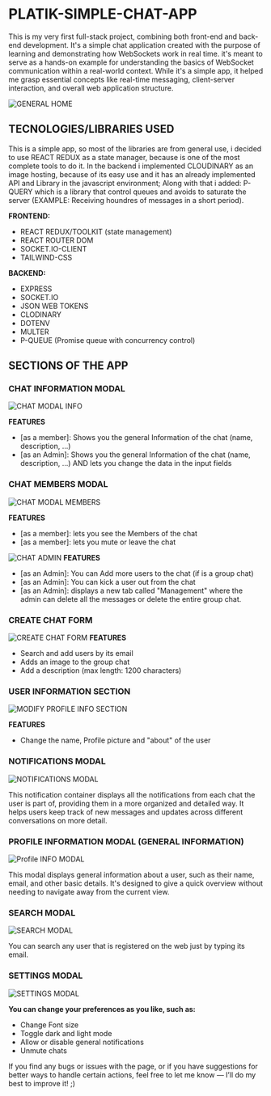 
# PLATIK-SIMPLE-CHAT-APP
<p>
This is my very first full-stack project, combining both front-end and back-end development. It's a simple chat application created with the purpose of learning and demonstrating how WebSockets work in real time. it's meant to serve as a hands-on example for understanding the basics of WebSocket communication within a real-world context. While it's a simple app, it helped me grasp essential concepts like real-time messaging, client-server interaction, and overall web application structure.
</p>

![GENERAL HOME](https://github.com/user-attachments/assets/b422ac5e-a714-48aa-9d2e-23da71805948)

<h2>TECNOLOGIES/LIBRARIES USED</h2>

<p>
This is a simple app, so most of the libraries are from general use, i decided to use REACT REDUX as a state manager, because is one of the most complete tools to do it.
In the backend i implemented CLOUDINARY as an image hosting, because of its easy use and it has an already implemented API and Library in the javascript environment; 
Along with that i added: P-QUERY which is a library that control queues and avoids to saturate the server (EXAMPLE: Receiving houndres of messages in a short period).
</p>


<b>FRONTEND:</b>
<ul>
  <li>REACT REDUX/TOOLKIT (state management) </li>
  <li>REACT ROUTER DOM </li>
  <li>SOCKET.IO-CLIENT</li>
  <li>TAILWIND-CSS</li>
</ul>

<b>BACKEND: </b>
<ul>
  <li>EXPRESS</li>
  <li>SOCKET.IO</li>
  <li>JSON WEB TOKENS </li>
  <li>CLODINARY</li>
  <li>DOTENV</li>
  <li>MULTER</li>
  <li>P-QUEUE (Promise queue with concurrency control)</li>
</ul>

<h2>SECTIONS OF THE APP</h2>

<h3>CHAT INFORMATION MODAL</h3>

![CHAT MODAL INFO](https://github.com/user-attachments/assets/7d85807e-6ecb-4d20-8c1e-3ffcf0537516)

<b>FEATURES</b>
<ul>
  <li>[as a member]: Shows you the general Information of the chat (name, description, ...)</li>
  <li>[as an Admin]: Shows you the general Information of the chat (name, description, ...) AND lets you change the data in the input fields</li>
</ul>

<h3>CHAT MEMBERS MODAL</h3>

![CHAT MODAL MEMBERS](https://github.com/user-attachments/assets/271d6324-8f6c-43c9-96c8-43b78741daef)

<b>FEATURES</b>
<ul>
  <li>[as a member]: lets you see the Members of the chat</li>
  <li>[as a member]: lets you mute or leave the chat</li>
</ul>

![CHAT ADMIN](https://github.com/user-attachments/assets/859854f6-749b-4b4a-ad8c-0ff8e74aeb13)
<b>FEATURES</b>
<ul>
  <li>[as an Admin]: You can Add more users to the chat (if is a group chat)</li>
  <li>[as an Admin]: You can kick a user out from the chat</li>
  <li>[as an Admin]: displays a new tab called "Management" where the admin can delete all the messages or delete the entire group chat. </li>
</ul>


<h3>CREATE CHAT FORM</h3>

![CREATE CHAT FORM](https://github.com/user-attachments/assets/2aab7cdc-4f8b-4321-8d41-cd3267867346)
<b>FEATURES</b>
<ul>
  <li>Search and add users by its email</li>
  <li>Adds an image to the group chat</li>
  <li>Add a description (max length: 1200 characters)</li>
</ul>


<h3> USER INFORMATION SECTION</h3>

![MODIFY PROFILE INFO SECTION](https://github.com/user-attachments/assets/abdce08b-1a75-4bc5-b856-0b0612daf3b1)

<b>FEATURES</b>
<ul>
  <li>Change the name, Profile picture and "about" of the user</li>
</ul>

<h3>NOTIFICATIONS MODAL</h3>

![NOTIFICATIONS MODAL](https://github.com/user-attachments/assets/e74a2c87-0225-4f96-bf08-4f0750b75d8a)

<p>
This notification container displays all the notifications from each chat the user is part of, providing them in a more organized and detailed way. It helps users keep track of new messages and updates across different conversations on more detail.
</p>

<h3>PROFILE INFORMATION MODAL (GENERAL INFORMATION)</h3>

![Profile INFO MODAL](https://github.com/user-attachments/assets/abbc89dc-067d-413c-af0c-37ce27aa47e2)

<p>
This modal displays general information about a user, such as their name, email, and other basic details. It's designed to give a quick overview without needing to navigate away from the current view.
</p>

<h3>SEARCH MODAL</h3>

![SEARCH MODAL](https://github.com/user-attachments/assets/0a9c0ff3-6584-4641-b67d-0680bab1c160)
<p>
You can search any user that is registered on the web just by typing its email.
</p>

<h3>SETTINGS MODAL</h3>

![SETTINGS MODAL](https://github.com/user-attachments/assets/63153dd5-d40a-4f18-9bbd-0a1cef0d6080)

<b>You can change your preferences as you like, such as:</b>
<ul>
  <li>Change Font size</li>
  <li>Toggle dark and light mode</li>
  <li>Allow or disable general notifications</li>
  <li>Unmute chats</li>
</ul>


<p>If you find any bugs or issues with the page, or if you have suggestions for better ways to handle certain actions, feel free to let me know — I’ll do my best to improve it! ;) </p>










